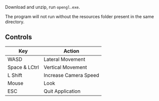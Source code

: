 Download and unzip, run `opengl.exe`.

The program will not run without the resources folder present in the same directory.

## Controls
| Key            | Action                |
|----------------|-----------------------|
| WASD           | Lateral Movement      |
| Space &  LCtrl | Vertical Movement     |
| L Shift        | Increase Camera Speed |
| Mouse          | Look                  |
| ESC            | Quit Application      |